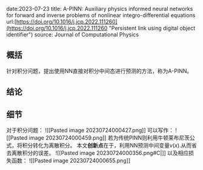 date:2023-07-23
title: A-PINN: Auxiliary physics informed neural networks for forward and inverse problems of nonlinear integro-differential equations
url:[https://doi.org/10.1016/j.jcp.2022.111260](https://doi.org/10.1016/j.jcp.2022.111260 "Persistent link using digital object identifier")
source: Journal of Computational Physics

## 概括
针对积分问题，提出使用NN直接对积分中间态进行预测的方法，称为A-PINN。
## 结论

## 细节
对于积分问题：
![[Pasted image 20230724000427.png]]
可以写作：
![[Pasted image 20230724000459.png]]
若为传统PINN则利用牛顿莱布尼茨公式，将积分转化为离散积分。
本文**创新点**在于，利用NN预测中间变量$v(x)$.从而省去离散积分的误差。
![[Pasted image 20230724000356.png#C|]]
以及相应损失函数：
![[Pasted image 20230724000655.png]]